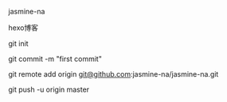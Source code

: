 jasmine-na

hexo博客

git init

git commit -m "first commit"

git remote add origin git@github.com:jasmine-na/jasmine-na.git

git push -u origin master